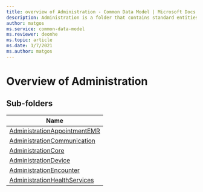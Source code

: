 ```yaml
---
title: overview of Administration - Common Data Model | Microsoft Docs
description: Administration is a folder that contains standard entities related to the Common Data Model.
author: matgos
ms.service: common-data-model
ms.reviewer: deonhe
ms.topic: article
ms.date: 1/7/2021
ms.author: matgos
---
```


# Overview of Administration


## Sub-folders

|Name|
|---|
|[AdministrationAppointmentEMR](AdministrationAppointmentEMR/overview.md)|
|[AdministrationCommunication](AdministrationCommunication/overview.md)|
|[AdministrationCore](AdministrationCore/overview.md)|
|[AdministrationDevice](AdministrationDevice/overview.md)|
|[AdministrationEncounter](AdministrationEncounter/overview.md)|
|[AdministrationHealthServices](AdministrationHealthServices/overview.md)|



